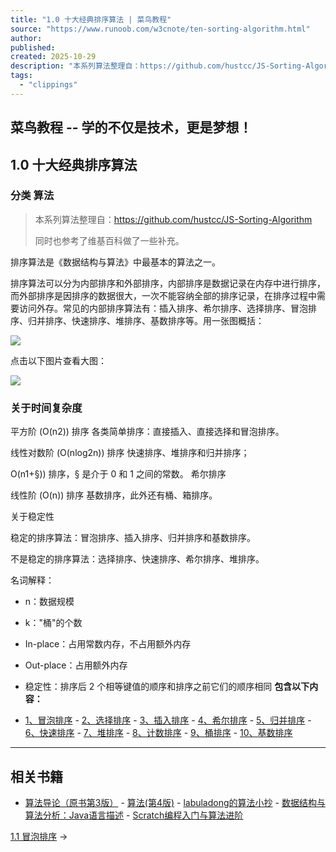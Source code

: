 ```yaml
---
title: "1.0 十大经典排序算法 | 菜鸟教程"
source: "https://www.runoob.com/w3cnote/ten-sorting-algorithm.html"
author:
published:
created: 2025-10-29
description: "本系列算法整理自：https://github.com/hustcc/JS-Sorting-Algorithm 同时也参考了维基百科做了一些补充。   排序算法是《数据结构与算法》中最基本的算法之一。  排序算法可以分为内部排序和外部排序，内部排序是数据记录在内存中进行排序，而外部排序是因排序的数据很大，一次不能容纳全部的排序记录，在排序过程中需要访问外存。常见的内部排序算法有：插入排序、希尔排序、选择排序、冒泡排序、归并排序、快速排序.."
tags:
  - "clippings"
---
```

## 菜鸟教程 -- 学的不仅是技术，更是梦想！

## 1.0 十大经典排序算法

### 分类 算法

> 本系列算法整理自：https://github.com/hustcc/JS-Sorting-Algorithm
> 
> 同时也参考了维基百科做了一些补充。

排序算法是《数据结构与算法》中最基本的算法之一。

排序算法可以分为内部排序和外部排序，内部排序是数据记录在内存中进行排序，而外部排序是因排序的数据很大，一次不能容纳全部的排序记录，在排序过程中需要访问外存。常见的内部排序算法有：插入排序、希尔排序、选择排序、冒泡排序、归并排序、快速排序、堆排序、基数排序等。用一张图概括：

![](https://www.runoob.com/wp-content/uploads/2019/03/sort.png)

点击以下图片查看大图：

[![](https://www.runoob.com/wp-content/uploads/2019/03/0B319B38-B70E-4118-B897-74EFA7E368F9.png)](https://www.runoob.com/wp-content/uploads/2019/03/0B319B38-B70E-4118-B897-74EFA7E368F9.png)

### 关于时间复杂度

平方阶 (O(n2)) 排序 各类简单排序：直接插入、直接选择和冒泡排序。

线性对数阶 (O(nlog2n)) 排序 快速排序、堆排序和归并排序；

O(n1+§)) 排序，§ 是介于 0 和 1 之间的常数。 希尔排序

线性阶 (O(n)) 排序 基数排序，此外还有桶、箱排序。

关于稳定性

稳定的排序算法：冒泡排序、插入排序、归并排序和基数排序。

不是稳定的排序算法：选择排序、快速排序、希尔排序、堆排序。

名词解释：

- n：数据规模
- k："桶"的个数
- In-place：占用常数内存，不占用额外内存
- Out-place：占用额外内存
- 稳定性：排序后 2 个相等键值的顺序和排序之前它们的顺序相同
**包含以下内容：**

- [1、冒泡排序](https://www.runoob.com/w3cnote/bubble-sort.html)
		- [2、选择排序](https://www.runoob.com/w3cnote/selection-sort.html)
		- [3、插入排序](https://www.runoob.com/w3cnote/insertion-sort.html)
		- [4、希尔排序](https://www.runoob.com/w3cnote/shell-sort.html)
		- [5、归并排序](https://www.runoob.com/w3cnote/merge-sort.html)
		- [6、快速排序](https://www.runoob.com/w3cnote/quick-sort-2.html)
		- [7、堆排序](https://www.runoob.com/w3cnote/heap-sort.html)
		- [8、计数排序](https://www.runoob.com/w3cnote/counting-sort.html)
		- [9、桶排序](https://www.runoob.com/w3cnote/bucket-sort.html)
		- [10、基数排序](https://www.runoob.com/w3cnote/radix-sort.html)

---

## 相关书籍

- [算法导论（原书第3版）](https://union-click.jd.com/jdc?e=618%7Cpc%7C&p=JF8BAM0JK1olXwUFU1xdCE4TBl8IG1sQWAUAVW4ZVxNJXF9RXh5UHw0cSgYYXBcIWDoXSQVJQwYCVFtYC0kWHDZNRwYlH0RrCCgFew53fRFYEwcLXWZiKAI9XkcbM244GFkUXwYyZF5aOBl529m-w_6kQdKo24vVn3sWM28PHV0dXAYLXVpYDksnBG8BKx5NDVlCDBcFV3snM2w4HFscSQBwFQxJDjknM284GGsVVQYDVVpZDEoLA24JElgJXQEEUlZcCEISC24IEmsXXAcGXW5t)
		- [算法(第4版)](https://union-click.jd.com/jdc?e=618%7Cpc%7C&p=JF8BAM0JK1olXwUFU1xdCE4TBl8IG1odVAALXG4ZVxNJXF9RXh5UHw0cSgYYXBcIWDoXSQVJQwYCVVZUDkIfHDZNRwYlDkZkUFwraEN0BTdVWwYSJ09_CToYeEcbM244GFkUXwYyZF5aOBl529m-w_6kQdKo24vVn3sWM28PHV0dXAYKUVxVC08nBG8BKx5NDVlCDBcFV3snM2w4HFscSQBwFQxJDjknM284GGsVVQYDVVpZDEoLA24JElgJXQEEUlZcCEISC24IEmsXXAcGXW5t)
		- [labuladong的算法小抄](https://union-click.jd.com/jdc?e=618%7Cpc%7C&p=JF8BAM0JK1olXwUFU1xdCE4TBl8IGF0RVQ4CVG4ZVxNJXF9RXh5UHw0cSgYYXBcIWDoXSQVJQwYBUlpVAEsXHDZNRwYlO2B5LS4hcwhyU3VwZyJ0PEFyUDUWXkcbM244GFkUXwYyZF5aOBl529m-w_6kQdKo24vVn3sWM28PHV0dXAYEVl5dDUonBG8BKx5NDVlCDBcFV3snM2w4HFscSQBwFQxJDjknM284GGsVVA4GUl5aC0ILA24JGlIJXQEEUlZcCEgfAW4BHmsXXAcGXW5t)
		- [数据结构与算法分析：Java语言描述](https://union-click.jd.com/jdc?e=618%7Cpc%7C&p=JF8BAM0JK1olXwUFU1xdCE4TBl8IG1IcWgUGUW4ZVxNJXF9RXh5UHw0cSgYYXBcIWDoXSQVJQwYCXVdaC08SHDZNRwYlPXMFNSgYDRB3emhUWAgVG2NfUC0YaEcbM244GFkUXwYyZF5aOBl529m-w_6kQdKo24vVn3sWM28PHV0dXAYEXV5VCU8nBG8BKx5NDVlCDBcFV3snM2w4HFscSQBwFQxJDjknM284GGsVVA4GUl5aC0ILA24JGlIJXQEEUlZcCEgfAW4BHmsXXAcGXW5t)
		- [Scratch编程入门与算法进阶](https://union-click.jd.com/jdc?e=618%7Cpc%7C&p=JF8BAM0JK1olXwUFU1xdCE4TBl8IGFwRWQUKVm4ZVxNJXF9RXh5UHw0cSgYYXBcIWDoXSQVJQwYBU1pZC0MVHDZNRwYlWlxDMipedhh1cQ1VRFlSNFR1IyUieEcbM244GFkUXwYyZF5aOBl529m-w_6kQdKo24vVn3sWM28PHV0dXAUDVVpVDEMnBG8BKx5NDVlCDBcFV3snM2w4HFscSQBwFQxJDjknM284GGsVVQYDVVpZDEoLA24JElgJXQEEUlZcCEISC24IEmsXXAcGXW5t)

[1.1 冒泡排序](http://www.runoob.com/w3cnote/bubble-sort.html "1.1 冒泡排序") →
